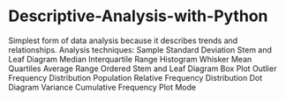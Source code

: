# Descriptive-Analysis-with-Python
 Simplest form of data analysis because it describes trends and relationships.
 Analysis techniques:
Sample
Standard Deviation
Stem and Leaf Diagram
Median
Interquartile Range
Histogram
Whisker
Mean
Quartiles
Average
Range
Ordered Stem and Leaf Diagram
Box Plot
Outlier
Frequency Distribution
Population
Relative Frequency Distribution
Dot Diagram
Variance
Cumulative Frequency Plot
Mode
